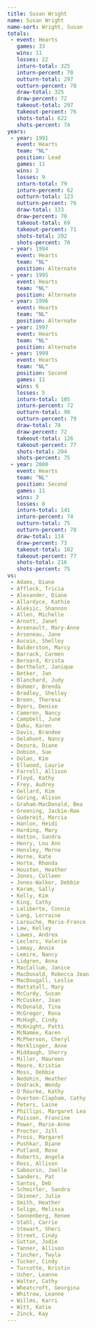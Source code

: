 ```yaml
---
title: Susan Wright
name: Susan Wright
name-sort: Wright, Susan
totals:
 - event: Hearts
   games: 33
   wins: 11
   losses: 22
   inturn-total: 325
   inturn-percent: 70
   outturn-total: 297
   outturn-percent: 78
   draw-total: 325
   draw-percent: 72
   takeout-total: 297
   takeout-percent: 76
   shots-total: 622
   shots-percent: 74
years:
 - year: 1991
   event: Hearts
   team: "NL"
   position: Lead
   games: 11
   wins: 2
   losses: 9
   inturn-total: 79
   inturn-percent: 62
   outturn-total: 123
   outturn-percent: 76
   draw-total: 133
   draw-percent: 70
   takeout-total: 69
   takeout-percent: 71
   shots-total: 202
   shots-percent: 70
 - year: 1994
   event: Hearts
   team: "NL"
   position: Alternate
 - year: 1995
   event: Hearts
   team: "NL"
   position: Alternate
 - year: 1996
   event: Hearts
   team: "NL"
   position: Alternate
 - year: 1997
   event: Hearts
   team: "NL"
   position: Alternate
 - year: 1999
   event: Hearts
   team: "NL"
   position: Second
   games: 11
   wins: 6
   losses: 5
   inturn-total: 105
   inturn-percent: 72
   outturn-total: 99
   outturn-percent: 79
   draw-total: 78
   draw-percent: 72
   takeout-total: 126
   takeout-percent: 77
   shots-total: 204
   shots-percent: 75
 - year: 2000
   event: Hearts
   team: "NL"
   position: Second
   games: 11
   wins: 3
   losses: 8
   inturn-total: 141
   inturn-percent: 74
   outturn-total: 75
   outturn-percent: 78
   draw-total: 114
   draw-percent: 73
   takeout-total: 102
   takeout-percent: 77
   shots-total: 216
   shots-percent: 75
vs:
 - Adams, Diane
 - Affleck, Tricia
 - Alexander, Diane
 - Allardyce, Kathie
 - Aleksic, Shannon
 - Allen, Michelle
 - Arnott, Janet
 - Arsenault, Mary-Anne
 - Arseneau, Jane
 - Aucoin, Shelley
 - Balderston, Marcy
 - Barrack, Carmen
 - Bernard, Krista
 - Berthelot, Janique
 - Betker, Jan
 - Blanchard, Judy
 - Bohmer, Brenda
 - Bradley, Shelley
 - Breen, Theresa
 - Byers, Denise
 - Cameron, Nancy
 - Campbell, June
 - Daku, Karen
 - Davis, Brandee
 - Delahunt, Nancy
 - Dezura, Diane
 - Dobson, Sue
 - Dolan, Kim
 - Ellwood, Laurie
 - Farrell, Allison
 - Floyd, Kathy
 - Frey, Audrey
 - Gellard, Kim
 - Goring, Alison
 - Graham-MacDonald, Bea
 - Greening, Jackie-Rae
 - Gudereit, Marcia
 - Hanlon, Heidi
 - Harding, Mary
 - Hatton, Sandra
 - Henry, Lou Ann
 - Hensley, Merna
 - Horne, Kate
 - Horte, Rhonda
 - Houston, Heather
 - Jones, Colleen
 - Jones-Walker, Debbie
 - Karam, Sally
 - Kelly, Kim
 - King, Cathy
 - Laliberte, Connie
 - Lang, Lorraine
 - Larouche, Marie-France
 - Law, Kelley
 - Lawes, Andrea
 - Leclerc, Valerie
 - Lemay, Annie
 - Lemire, Nancy
 - Lidgren, Anna
 - MacCallum, Janice
 - MacDonald, Rebecca Jean
 - MacDougall, Leslie
 - Mattatall, Mary
 - McCurdy, Susan
 - McCusker, Joan
 - McDonald, Tina
 - McGregor, Rona
 - McHugh, Cindy
 - McKnight, Patti
 - McNamee, Karen
 - McPherson, Cheryl
 - Merklinger, Anne
 - Middaugh, Sherry
 - Miller, Maureen
 - Moore, Kristie
 - Moss, Debbie
 - Nedohin, Heather
 - Ondrack, Wendy
 - O'Rourke, Kathy
 - Overton-Clapham, Cathy
 - Peters, Laine
 - Phillips, Margaret Lea
 - Poisson, Francine
 - Power, Marie-Anne
 - Proctor, Jill
 - Pross, Margaret
 - Pushkar, Diane
 - Putland, Rose
 - Roberts, Angela
 - Ross, Allison
 - Sabourin, Joelle
 - Sanders, Pat
 - Santos, Deb
 - Schmirler, Sandra
 - Skinner, Julie
 - Smith, Heather
 - Soligo, Melissa
 - Sonnenberg, Renee
 - Stahl, Carrie
 - Stewart, Sheri
 - Street, Cindy
 - Sutton, Jodie
 - Tanner, Allison
 - Tincher, Twyla
 - Tucker, Cindy
 - Turcotte, Kristin
 - Usher, Leanne
 - Walter, Cathy
 - Wheatcroft, Georgina
 - Whitrow, Leanne
 - Willms, Karri
 - Witt, Katie
 - Zinck, Kay
---
```

